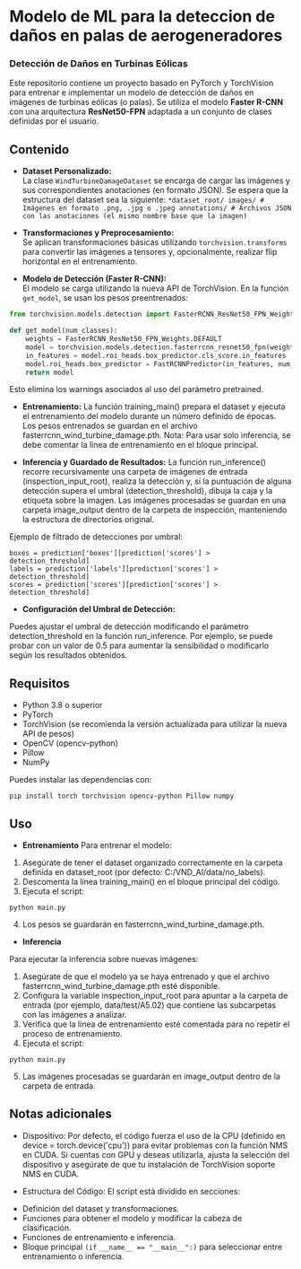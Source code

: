 # Modelo de ML para la deteccion de daños en palas de aerogeneradores

### Detección de Daños en Turbinas Eólicas

Este repositorio contiene un proyecto basado en PyTorch y TorchVision para entrenar e implementar un modelo de detección de daños en imágenes de turbinas eólicas (o palas). Se utiliza el modelo **Faster R-CNN** con una arquitectura **ResNet50-FPN** adaptada a un conjunto de clases definidas por el usuario.

## Contenido

- **Dataset Personalizado:**  
  La clase `WindTurbineDamageDataset` se encarga de cargar las imágenes y sus correspondientes anotaciones (en formato JSON). Se espera que la estructura del dataset sea la siguiente:
  ```*dataset_root/ images/ # Imágenes en formato .png, .jpg o .jpeg annotations/ # Archivos JSON con las anotaciones (el mismo nombre base que la imagen)```

  


- **Transformaciones y Preprocesamiento:**  
Se aplican transformaciones básicas utilizando `torchvision.transforms` para convertir las imágenes a tensores y, opcionalmente, realizar flip horizontal en el entrenamiento.

- **Modelo de Detección (Faster R-CNN):**  
El modelo se carga utilizando la nueva API de TorchVision. En la función `get_model`, se usan los pesos preentrenados:
```python
from torchvision.models.detection import FasterRCNN_ResNet50_FPN_Weights

def get_model(num_classes):
    weights = FasterRCNN_ResNet50_FPN_Weights.DEFAULT
    model = torchvision.models.detection.fasterrcnn_resnet50_fpn(weights=weights)
    in_features = model.roi_heads.box_predictor.cls_score.in_features
    model.roi_heads.box_predictor = FastRCNNPredictor(in_features, num_classes)
    return model
```

Esto elimina los warnings asociados al uso del parámetro pretrained.

- **Entrenamiento:**
La función training_main() prepara el dataset y ejecuta el entrenamiento del modelo durante un número definido de épocas. Los pesos entrenados se guardan en el archivo fasterrcnn_wind_turbine_damage.pth.
Nota: Para usar solo inferencia, se debe comentar la línea de entrenamiento en el bloque principal.

- **Inferencia y Guardado de Resultados:**
La función run_inference() recorre recursivamente una carpeta de imágenes de entrada (inspection_input_root), realiza la detección y, si la puntuación de alguna detección supera el umbral (detection_threshold), dibuja la caja y la etiqueta sobre la imagen. Las imágenes procesadas se guardan en una carpeta image_output dentro de la carpeta de inspección, manteniendo la estructura de directorios original.

Ejemplo de filtrado de detecciones por umbral:
```
boxes = prediction['boxes'][prediction['scores'] > detection_threshold]
labels = prediction['labels'][prediction['scores'] > detection_threshold]
scores = prediction['scores'][prediction['scores'] > detection_threshold]
```


- **Configuración del Umbral de Detección:**

Puedes ajustar el umbral de detección modificando el parámetro detection_threshold en la función run_inference. Por ejemplo, se puede probar con un valor de 0.5 para aumentar la sensibilidad o modificarlo según los resultados obtenidos.

## Requisitos 
* Python 3.8 o superior
* PyTorch
* TorchVision (se recomienda la versión actualizada para utilizar la nueva API de pesos)
* OpenCV (opencv-python)
* Pillow
* NumPy

Puedes instalar las dependencias con:

```
pip install torch torchvision opencv-python Pillow numpy

```

## Uso 
- **Entrenamiento** 
Para entrenar el modelo:

1. Asegúrate de tener el dataset organizado correctamente en la carpeta definida en dataset_root (por defecto: C:/VND_AI/data/no_labels).
2. Descomenta la línea training_main() en el bloque principal del código.
3. Ejecuta el script:

```
python main.py

```

4. Los pesos se guardarán en fasterrcnn_wind_turbine_damage.pth.


- **Inferencia**

Para ejecutar la inferencia sobre nuevas imágenes:

1. Asegúrate de que el modelo ya se haya entrenado y que el archivo fasterrcnn_wind_turbine_damage.pth esté disponible.
2. Configura la variable inspection_input_root para apuntar a la carpeta de entrada (por ejemplo, data/test/A5.02) que contiene las subcarpetas con las imágenes a analizar.
3. Verifica que la línea de entrenamiento esté comentada para no repetir el proceso de entrenamiento.
4. Ejecuta el script: 

```
python main.py

```
5. Las imágenes procesadas se guardarán en image_output dentro de la carpeta de entrada.

## Notas adicionales
* Dispositivo:
Por defecto, el código fuerza el uso de la CPU (definido en device = torch.device('cpu')) para evitar problemas con la función NMS en CUDA. Si cuentas con GPU y deseas utilizarla, ajusta la selección del dispositivo y asegúrate de que tu instalación de TorchVision soporte NMS en CUDA.

* Estructura del Código:
El script está dividido en secciones:

- Definición del dataset y transformaciones.
- Funciones para obtener el modelo y modificar la cabeza de clasificación.
- Funciones de entrenamiento e inferencia.
- Bloque principal ```(if __name__ == "__main__":)``` para seleccionar entre entrenamiento o inferencia.